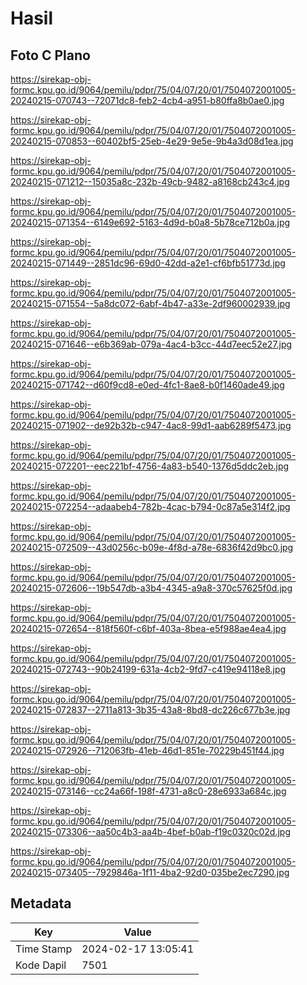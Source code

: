 # Hasil

## Foto C Plano

https://sirekap-obj-formc.kpu.go.id/9064/pemilu/pdpr/75/04/07/20/01/7504072001005-20240215-070743--72071dc8-feb2-4cb4-a951-b80ffa8b0ae0.jpg

https://sirekap-obj-formc.kpu.go.id/9064/pemilu/pdpr/75/04/07/20/01/7504072001005-20240215-070853--60402bf5-25eb-4e29-9e5e-9b4a3d08d1ea.jpg

https://sirekap-obj-formc.kpu.go.id/9064/pemilu/pdpr/75/04/07/20/01/7504072001005-20240215-071212--15035a8c-232b-49cb-9482-a8168cb243c4.jpg

https://sirekap-obj-formc.kpu.go.id/9064/pemilu/pdpr/75/04/07/20/01/7504072001005-20240215-071354--6149e692-5163-4d9d-b0a8-5b78ce712b0a.jpg

https://sirekap-obj-formc.kpu.go.id/9064/pemilu/pdpr/75/04/07/20/01/7504072001005-20240215-071449--2851dc96-69d0-42dd-a2e1-cf6bfb51773d.jpg

https://sirekap-obj-formc.kpu.go.id/9064/pemilu/pdpr/75/04/07/20/01/7504072001005-20240215-071554--5a8dc072-6abf-4b47-a33e-2df960002939.jpg

https://sirekap-obj-formc.kpu.go.id/9064/pemilu/pdpr/75/04/07/20/01/7504072001005-20240215-071646--e6b369ab-079a-4ac4-b3cc-44d7eec52e27.jpg

https://sirekap-obj-formc.kpu.go.id/9064/pemilu/pdpr/75/04/07/20/01/7504072001005-20240215-071742--d60f9cd8-e0ed-4fc1-8ae8-b0f1460ade49.jpg

https://sirekap-obj-formc.kpu.go.id/9064/pemilu/pdpr/75/04/07/20/01/7504072001005-20240215-071902--de92b32b-c947-4ac8-99d1-aab6289f5473.jpg

https://sirekap-obj-formc.kpu.go.id/9064/pemilu/pdpr/75/04/07/20/01/7504072001005-20240215-072201--eec221bf-4756-4a83-b540-1376d5ddc2eb.jpg

https://sirekap-obj-formc.kpu.go.id/9064/pemilu/pdpr/75/04/07/20/01/7504072001005-20240215-072254--adaabeb4-782b-4cac-b794-0c87a5e314f2.jpg

https://sirekap-obj-formc.kpu.go.id/9064/pemilu/pdpr/75/04/07/20/01/7504072001005-20240215-072509--43d0256c-b09e-4f8d-a78e-6836f42d9bc0.jpg

https://sirekap-obj-formc.kpu.go.id/9064/pemilu/pdpr/75/04/07/20/01/7504072001005-20240215-072606--19b547db-a3b4-4345-a9a8-370c57625f0d.jpg

https://sirekap-obj-formc.kpu.go.id/9064/pemilu/pdpr/75/04/07/20/01/7504072001005-20240215-072654--818f560f-c6bf-403a-8bea-e5f988ae4ea4.jpg

https://sirekap-obj-formc.kpu.go.id/9064/pemilu/pdpr/75/04/07/20/01/7504072001005-20240215-072743--90b24199-631a-4cb2-9fd7-c419e94118e8.jpg

https://sirekap-obj-formc.kpu.go.id/9064/pemilu/pdpr/75/04/07/20/01/7504072001005-20240215-072837--2711a813-3b35-43a8-8bd8-dc226c677b3e.jpg

https://sirekap-obj-formc.kpu.go.id/9064/pemilu/pdpr/75/04/07/20/01/7504072001005-20240215-072926--712063fb-41eb-46d1-851e-70229b451f44.jpg

https://sirekap-obj-formc.kpu.go.id/9064/pemilu/pdpr/75/04/07/20/01/7504072001005-20240215-073146--cc24a66f-198f-4731-a8c0-28e6933a684c.jpg

https://sirekap-obj-formc.kpu.go.id/9064/pemilu/pdpr/75/04/07/20/01/7504072001005-20240215-073306--aa50c4b3-aa4b-4bef-b0ab-f19c0320c02d.jpg

https://sirekap-obj-formc.kpu.go.id/9064/pemilu/pdpr/75/04/07/20/01/7504072001005-20240215-073405--7929846a-1f11-4ba2-92d0-035be2ec7290.jpg


## Metadata

| Key        | Value               |
| ---------- | ------------------- |
| Time Stamp | 2024-02-17 13:05:41 |
| Kode Dapil | 7501                |




